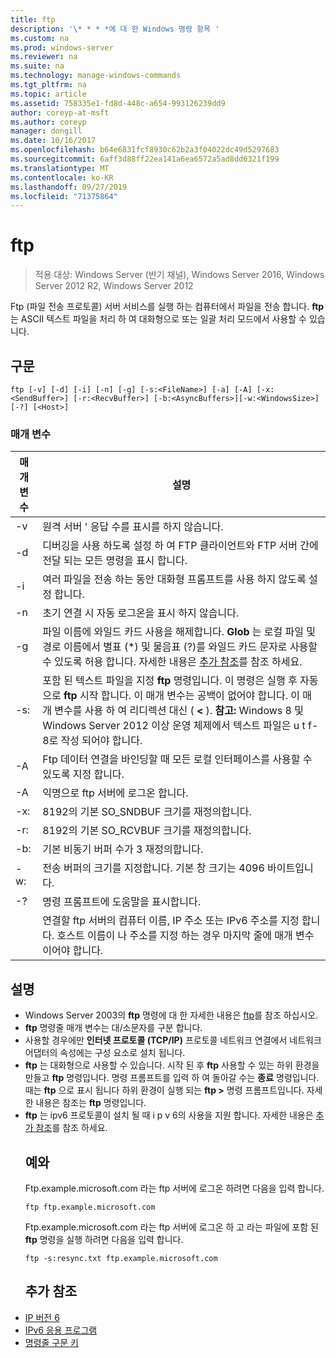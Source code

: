 ```yaml
---
title: ftp
description: '\* * * *에 대 한 Windows 명령 항목 '
ms.custom: na
ms.prod: windows-server
ms.reviewer: na
ms.suite: na
ms.technology: manage-windows-commands
ms.tgt_pltfrm: na
ms.topic: article
ms.assetid: 758335e1-fd8d-448c-a654-993126239dd9
author: coreyp-at-msft
ms.author: coreyp
manager: dongill
ms.date: 10/16/2017
ms.openlocfilehash: b64e6831fcf8930c62b2a3f04022dc49d5297683
ms.sourcegitcommit: 6aff3d88ff22ea141a6ea6572a5ad8dd6321f199
ms.translationtype: MT
ms.contentlocale: ko-KR
ms.lasthandoff: 09/27/2019
ms.locfileid: "71375864"
---
```

# <a name="ftp"></a>ftp

>적용 대상: Windows Server (반기 채널), Windows Server 2016, Windows Server 2012 R2, Windows Server 2012

Ftp (파일 전송 프로토콜) 서버 서비스를 실행 하는 컴퓨터에서 파일을 전송 합니다. **ftp** 는 ASCII 텍스트 파일을 처리 하 여 대화형으로 또는 일괄 처리 모드에서 사용할 수 있습니다. 
## <a name="syntax"></a>구문
```
ftp [-v] [-d] [-i] [-n] [-g] [-s:<FileName>] [-a] [-A] [-x:<SendBuffer>] [-r:<RecvBuffer>] [-b:<AsyncBuffers>][-w:<WindowsSize>]  [-?] [<Host>]
```
### <a name="parameters"></a>매개 변수

|     매개 변수     |                                                                                                                                                      설명                                                                                                                                                      |
|-------------------|-----------------------------------------------------------------------------------------------------------------------------------------------------------------------------------------------------------------------------------------------------------------------------------------------------------------------|
|        -v         |                                                                                                                                    원격 서버 ' 응답 수를 표시를 하지 않습니다.                                                                                                                                     |
|        -d         |                                                                                                               디버깅을 사용 하도록 설정 하 여 FTP 클라이언트와 FTP 서버 간에 전달 되는 모든 명령을 표시 합니다.                                                                                                                |
|        -i         |                                                                                                                            여러 파일을 전송 하는 동안 대화형 프롬프트를 사용 하지 않도록 설정 합니다.                                                                                                                             |
|        -n         |                                                                                                                                    초기 연결 시 자동 로그온을 표시 하지 않습니다.                                                                                                                                     |
|        -g         |                                         파일 이름에 와일드 카드 사용을 해제합니다.  **Glob** 는 로컬 파일 및 경로 이름에서 별표 (\*) 및 물음표 (?)를 와일드 카드 문자로 사용할 수 있도록 허용 합니다. 자세한 내용은 [추가 참조](ftp.md#BKMK_additionalRef)를 참조 하세요.                                          |
|   -s: <FileName>   | 포함 된 텍스트 파일을 지정 **ftp** 명령입니다. 이 명령은 실행 후 자동으로 **ftp** 시작 합니다. 이 매개 변수는 공백이 없어야 합니다. 이 매개 변수를 사용 하 여 리디렉션 대신 ( **<** ). **참고:** Windows 8 및 Windows Server 2012 이상 운영 체제에서 텍스트 파일은 u t f-8로 작성 되어야 합니다. |
|        -A         |                                                                                                                 Ftp 데이터 연결을 바인딩할 때 모든 로컬 인터페이스를 사용할 수 있도록 지정 합니다.                                                                                                                  |
|        -A         |                                                                                                                                        익명으로 ftp 서버에 로그온 합니다.                                                                                                                                         |
|  -x: <SendBuffer>  |                                                                                                                                     8192의 기본 SO_SNDBUF 크기를 재정의합니다.                                                                                                                                     |
|  -r: <RecvBuffer>  |                                                                                                                                     8192의 기본 SO_RCVBUF 크기를 재정의합니다.                                                                                                                                     |
| -b: <AsyncBuffers> |                                                                                                                                    기본 비동기 버퍼 수가 3 재정의합니다.                                                                                                                                     |
| -w: <WindowsSize>  |                                                                                                                   전송 버퍼의 크기를 지정합니다. 기본 창 크기는 4096 바이트입니다.                                                                                                                   |
|        -?         |                                                                                                                                         명령 프롬프트에 도움말을 표시합니다.                                                                                                                                          |
|      <host>       |                                                                    연결할 ftp 서버의 컴퓨터 이름, IP 주소 또는 IPv6 주소를 지정 합니다. 호스트 이름이 나 주소를 지정 하는 경우 마지막 줄에 매개 변수 이어야 합니다.                                                                    |

## <a name="remarks"></a>설명
- Windows Server 2003의 **ftp** 명령에 대 한 자세한 내용은 [ftp](https://technet.microsoft.com/library/cc756013(v=ws.10).aspx)를 참조 하십시오.
- **ftp** 명령줄 매개 변수는 대/소문자를 구분 합니다.
- 사용할 경우에만 **인터넷 프로토콜 (TCP/IP)** 프로토콜 네트워크 연결에서 네트워크 어댑터의 속성에는 구성 요소로 설치 됩니다.
- **ftp** 는 대화형으로 사용할 수 있습니다. 시작 된 후 **ftp** 사용할 수 있는 하위 환경을 만들고 **ftp** 명령입니다. 명령 프롬프트를 입력 하 여 돌아갈 수는 **종료** 명령입니다. 때는 **ftp** 으로 표시 됩니다 하위 환경이 실행 되는 **ftp >** 명령 프롬프트입니다. 자세한 내용은 참조는 **ftp** 명령입니다.
- **ftp** 는 ipv6 프로토콜이 설치 될 때 i p v 6의 사용을 지원 합니다. 자세한 내용은 [추가 참조](ftp.md#BKMK_additionalRef)를 참조 하세요.
  ## <a name="BKMK_Examples"></a>예와
  Ftp.example.microsoft.com 라는 ftp 서버에 로그온 하려면 다음을 입력 합니다.
  ```
  ftp ftp.example.microsoft.com
  ```
  Ftp.example.microsoft.com 라는 ftp 서버에 로그온 하 고 라는 파일에 포함 된 **ftp** 명령을 실행 하려면 다음을 입력 합니다.
  ```
  ftp -s:resync.txt ftp.example.microsoft.com
  ```
  ## <a name="BKMK_additionalRef"></a>추가 참조
- [IP 버전 6](https://technet.microsoft.com/library/cc738636(v=ws.10).aspx)
- [IPv6 응용 프로그램](https://technet.microsoft.com/library/cc782509(v=ws.10).aspx)
- [명령줄 구문 키](command-line-syntax-key.md)
